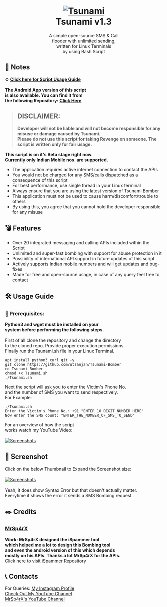 <h1 align="center">
  <br>
  <a href="https://github.com/utsanjan/Tsunami-Bomber">
  <img src="https://lh3.googleusercontent.com/-B7t6k6KbV2Y/YJRP6aDUcFI/AAAAAAAAgtE/9fnBeyq5whEXRcuVVFEq6BgJdBrcVJBCQCLcBGAsYHQ/s16000/splash.png"
  alt="Tsunami">
  </a><br>
  Tsunami v1.3
  <br>
</h1>  

<p align="center">A simple open-source SMS & Call
<br>flooder with unlimited sending,
<br>written for Linux Terminals<br>by using Bash Script</p>

## 📝 Notes 

⚙ **[Click here for Script Usage Guide](#%EF%B8%8F-usage-guide)** <br><br>
**The Android App version of this script<br>
is also available. You can find it from<br>
the following Repository: [Click Here](https://github.com/utsanjan/Tsunami-Bomber-Android/)** <br>

> ## DISCLAIMER:
> **Developer will not be liable and will not become
responsible for any misuse or damage caused by Tsunami.**  
**Please do not use this script for taking Revenge on someone. The script is written only for fair usage.**

**This script is on it's Beta stage right now.<br>
Currently only Indian Mobile nos. are supported.**

- The application requires active internet connection to contact the APIs
- You would not be charged for any SMS/calls dispatched as a consequence of this script
- For best performance, use single thread in your Linux terminal
- Always ensure that you are using the latest version of Tsunami Bomber
- This application must not be used to cause harm/discomfort/trouble to others
- By using this, you agree that you cannot hold the developer responsible for any misuse

## 💣 Features

- Over 20 integrated messaging and calling APIs included within the Script
- Unlimited and super-fast bombing with support for abuse protection in it
- Possibility of international API support in future updates of this script
- Actively supports Indian mobile numbers and will get updates and bug-fixes
- Made for free and open-source usage, in case of any query feel free to contact

## 🛠️ Usage Guide

### 🔴 Prerequisites: <br>
**Python3 and wget must be installed on your<br>
system before performing the following steps.**<br><br>
First of all clone the repository and change the directory<br>
to the cloned repo. Provide proper execution permissions.<br>
Finally run the Tsunami.sh file in your Linux Terminal.<br>

```
apt install python3 curl git -y
git clone https://github.com/utsanjan/Tsunami-Bomber
cd Tsunami-Bomber
chmod +x Tsunami.sh
./Tsunami.sh
```
Next the script will ask you to enter the Victim's Phone No.<br>
and the number of SMS you want to send respectively.
<br>For Example:<br>

```
./Tsunami.sh
Enter the Victim's Phone No.: +91 "ENTER_10_DIGIT_NUMBER_HERE"
Now enter the SMS count: "ENTER_THE_NUMBER_OF_SMS_TO_SEND"
```
For an overview of how the script<br>
works watch my YouTube Video:<br><br>
<a href="https://www.youtube.com/watch?v=YCV0tsNLoFY"><img alt="Screenshots" title="Screenshots" src="https://1.bp.blogspot.com/-fUsNpr6iiMA/YH-5Z2WZW6I/AAAAAAAAfWQ/fwcyrPr1Hycob5AJyUE1i4PbKxZDTkHdgCLcBGAsYHQ/w320-h181/Tsunami.png"/></a>

## 📸 Screenshot

Click on the below Thumbnail to Expand the Screenshot size: <br><br>
<a href="https://lh3.googleusercontent.com/-8DV2Hi6oTZU/YMKsFrMg9SI/AAAAAAAAh-E/UH51RHgps4Ad4Zn1HtZbjFf-VEEsO2gIQCLcBGAsYHQ/s16000/Tsunami.jpg" target="_blank"><img alt="Screenshots" title="Screenshots" src="https://lh3.googleusercontent.com/-yIspP0o2vn4/YMKrRIvEU1I/AAAAAAAAh94/QZaLCeg717MMDkx7tkiVf0OVKiWTU-msgCLcBGAsYHQ/w400-h338/download.png"/></a><br><br>
Yeah, it does show Syntax Error but that doesn't actually matter.<br>
Everytime it shows the error it sends a SMS Bombing request.

## ✒️ Credits 
### [MrSp4rX](https://github.com/MrSp4rX)<br>
**Work: MrSp4rX designed the iSpammer tool<br>
which helped me a lot to design this Bombing tool<br>
and even the android version of this which depends<br>
mostly on his APIs. Thanks a lot MrSp4rX for the APIs.** <br>
[Click here to visit iSpammer Repository](https://github.com/MrSp4rX/iSpammer)

## 📞 Contacts 

For Queries: [My Instagram Profile](https://www.instagram.com/utsanjan/)  <br>
[Check Out My YouTube Channel](https://www.youtube.com/DopeSatan) <br>
[MrSp4rX's YouTube Channel](https://www.youtube.com/c/D4rkH4cker5)
